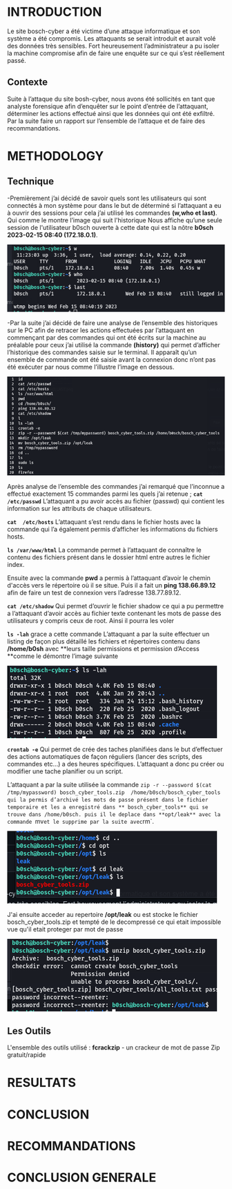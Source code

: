 # INTRODUCTION
 Le site bosch-cyber a été victime d’une attaque informatique et son 
système a été compromis. Les attaquants se serait introduit et aurait 
volé des données très sensibles. Fort heureusement l’administrateur a pu 
isoler la machine compromise afin de faire une enquête sur ce qui s’est 
réellement passé.

## Contexte
 Suite à l’attaque du site bosh-cyber, nous avons été sollicités en tant 
que analyste forensique afin d’enquêter sur le point d’entrée de 
l’attaquant, déterminer les actions effectué ainsi que les données qui 
ont été exfiltré. Par la suite faire un rapport sur l’ensemble de 
l’attaque et de faire des recommandations.

# METHODOLOGY
## Technique

-Premièrement j’ai décidé de savoir quels sont les utilisateurs qui sont 
connectés à mon système pour dans le but de déterminé si l’attaquant a 
eu à ouvrir des sessions pour cela j’ai utilisé les commandes **(w,who et last)**. Qui 
comme le montre l’image qui suit l'historique Nous affiche qu’une seule session de l'utilisateur b0sch 
ouverte à cette date qui est la nôtre **b0sch  2023-02-15 08:40 (172.18.0.1)**.

![alt text](https://github.com/TekHonore/FORENSIC_TP_TEKOUHA_Honore/blob/main/TP03/Images/01%20W%2CWHO%2CLAST.png)

-Par la suite j’ai décidé de faire une analyse de l’ensemble des historiques sur le PC afin de retracer les actions effectuées par l’attaquant en commençant par des commandes qui ont été écrits sur la machine au préalable pour ceux j’ai utilisé la commande **(history)** qui permet d’afficher l’historique des commandes saisie sur le terminal. Il apparaît qu’un ensemble de commande ont été saisie avant la connexion donc n’ont pas été exécuter par nous comme l’illustre l’image en dessous.

![alt text](https://github.com/TekHonore/FORENSIC_TP_TEKOUHA_Honore/blob/main/TP03/Images/Histo2cm.png)


Après analyse de l’ensemble des commandes j’ai remarqué que l’inconnue a effectué exactement 15 commandes parmi les quels j’ai retenue ;
**`cat  /etc/passwd`** L’attaquant a pu avoir accès au fichier (passwd) qui contient les information sur les attributs de chaque utilisateurs.

**`cat  /etc/hosts`** L’attaquant s’est rendu dans le fichier hosts avec la commande qui l’a également permis d’afficher les informations du fichiers hosts.
 
**`ls /var/www/html`** La commande permet à l’attaquant de connaître le contenu des fichiers présent dans le dossier html entre autres le fichier index. 

Ensuite avec la commande **pwd** a permis à l’attaquant d’avoir le chemin d'accès vers le répertoire où il se situe. Puis il a fait un **ping 138.66.89.12** afin de faire un test de connexion 
vers l’adresse 138.77.89.12.

**`cat /etc/shadow`** Qui permet d’ouvrir le fichier shadow ce qui a pu permettre a l’attaquant d’avoir accès au fichier texte contenant les mots de passe des utilisateurs y compris ceux de 
root. Ainsi il pourra les voler

**`ls -lah`** grace a cette commande L’attaquant a par la suite effectuer un listing de façon plus détaillé les fichiers et répertoires contenu dans **/home/b0sh** avec **leurs taille 
permissions et permission d’Access **comme le démontre l’image suivante

![alt text](https://github.com/TekHonore/FORENSIC_TP_TEKOUHA_Honore/blob/main/TP03/Images/03%20LS-LH.png)

**`crontab -e`** Qui permet de crée des taches planifiées dans le but d’effectuer des actions automatiques de façon réguliers (lancer des scripts, des commandes etc…) a des heures spécifiques. 
L’attaquant a donc pu créer ou modifier une tache planifier ou un script.

L’attaquant a par la suite utilisée la commande `zip -r --password $(cat /tmp/mypassword) bosch_cyber_tools.zip 
/home/b0sch/bosch_cyber_tools qui la permis d’archivé les mots de passe présent dans le fichier temporaire et les a enregistré dans ** bosch_cyber_tools** qui se trouve dans /home/b0sch. puis il le deplace dans **opt/leak** avec la commande `mv` et le supprime par la suite avec `rm`. 

![alt text](https://github.com/TekHonore/FORENSIC_TP_TEKOUHA_Honore/blob/main/TP03/Images/04%20bosch%20cyber%20tol.png)



J'ai ensuite acceder au repertoire **/opt/leak** ou est stocke le fichier bosch_cyber_tools.zip
et tempté de le decompressé ce qui etait impossible vue qu'il etait proteger par mot de passe

![alt text](https://github.com/TekHonore/FORENSIC_TP_TEKOUHA_Honore/blob/main/TP03/Images/05%20zipmdp.png)


 
## Les Outils
L'ensemble des outils utilisé :
**fcrackzip** - un crackeur de mot de passe Zip gratuit/rapide

 
 
# RESULTATS
 
# CONCLUSION
 
# RECOMMANDATIONS 
# CONCLUSION GENERALE

